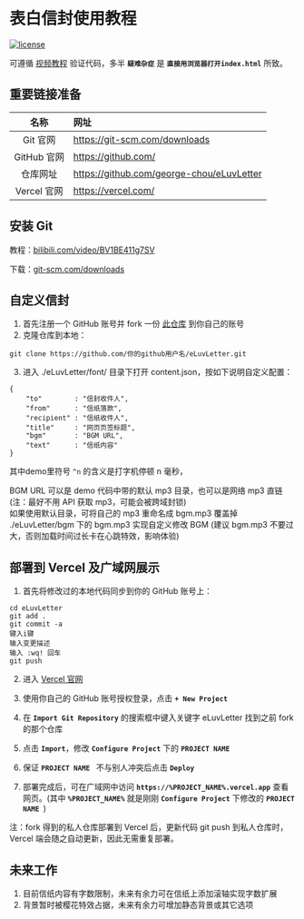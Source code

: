 # 表白信封使用教程

[![license](https://img.shields.io/github/license/george-chou/eLuvLetter.svg)](https://github.com/george-chou/eLuvLetter/blob/master/LICENSE)

可遵循 <a href='https://www.bilibili.com/video/BV1wp4y1W7aH?p=2' target='_blank'>视频教程</a> 验证代码，多半 **`疑难杂症`** 是 **`直接用浏览器打开index.html`** 所致。

## 重要链接准备
|    名称     | 网址                                        |
| :---------: | :------------------------------------------ |
|  Git 官网   | <https://git-scm.com/downloads>             |
| GitHub 官网 | <https://github.com/>                       |
|  仓库网址   | <https://github.com/george-chou/eLuvLetter> |
| Vercel 官网 | <https://vercel.com/>                       |

## 安装 Git
教程：<a href="https://www.bilibili.com/video/BV1BE411g7SV" target="_blank">bilibili.com/video/BV1BE411g7SV</a>

下载：<a href="https://git-scm.com/downloads" target="_blank">git-scm.com/downloads</a>

## 自定义信封
1. 首先注册一个 GitHub 账号并 fork 一份 <a href='https://github.com/george-chou/eLuvLetter' target="_blank">此仓库</a> 到你自己的账号
2. 克隆仓库到本地：
```
git clone https://github.com/你的github用户名/eLuvLetter.git
```

3. 进入 ./eLuvLetter/font/ 目录下打开 content.json，按如下说明自定义配置：

```
{
    "to"        : "信封收件人",
    "from"      : "信纸落款",
    "recipient" : "信纸收件人",
    "title"     : "网页页签标题",
    "bgm"       : "BGM URL",
    "text"      : "信纸内容"
}
```

其中demo里符号 `^n` 的含义是打字机停顿 n 毫秒，

BGM URL 可以是 demo 代码中带的默认 mp3 目录，也可以是网络 mp3 直链(注：最好不用 API 获取 mp3，可能会被跨域封锁)
<br>
如果使用默认目录，可将自己的 mp3 重命名成 bgm.mp3 覆盖掉 ./eLuvLetter/bgm 下的 bgm.mp3 实现自定义修改 BGM (建议 bgm.mp3 不要过大，否则加载时间过长卡在心跳特效，影响体验)

## 部署到 Vercel 及广域网展示
1. 首先将修改过的本地代码同步到你的 GitHub 账号上：
```
cd eLuvLetter
git add .
git commit -a
键入i键
输入变更描述
输入 :wq! 回车
git push
```

2. 进入 <a href="https://vercel.com/login" target="_blank">Vercel 官网</a>

3. 使用你自己的 GitHub 账号授权登录，点击 **`+ New Project`**

4. 在 **`Import Git Repository`** 的搜索框中键入关键字 eLuvLetter 找到之前 fork 的那个仓库

5. 点击 **`Import`**，修改 **`Configure Project`** 下的 **`PROJECT NAME `**

6. 保证 **`PROJECT NAME `** 不与别人冲突后点击 **`Deploy`**

7. 部署完成后，可在广域网中访问 **`https://%PROJECT_NAME%.vercel.app`** 查看网页。(其中 **`%PROJECT_NAME%`** 就是刚刚 **`Configure Project`** 下修改的 **`PROJECT NAME `**)

注：fork 得到的私人仓库部署到 Vercel 后，更新代码 git push 到私人仓库时，Vercel 端会随之自动更新，因此无需重复部署。

## 未来工作
1. 目前信纸内容有字数限制，未来有余力可在信纸上添加滚轴实现字数扩展
2. 背景暂时被樱花特效占据，未来有余力可增加静态背景或其它选项
